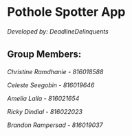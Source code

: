 <h1> Pothole Spotter App </h1>
<h6> Developed by: DeadlineDelinquents </h6>

<h2> Group Members: </h2>
<h6> Christine Ramdhanie - 816018588 
  
Celeste Seegobin - 816019646
  
Amelia Lalla - 816021654
  
Ricky Dindial - 816022023
  
Brandon Rampersad -  816019037 </h6>
